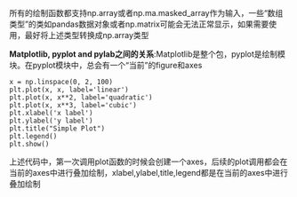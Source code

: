 所有的绘制函数都支持np.array或者np.ma.masked\_array作为输入，一些“数组类型”的类如pandas数据对象或者np.matrix可能会无法正常显示，如果需要使用，最好将上述类型转换成np.array类型

**Matplotlib, pyplot and pylab之间的关系**:Matplotlib是整个包，pyplot是绘制模块。在pyplot模块中，总会有一个“当前”的figure和axes

```
x = np.linspace(0, 2, 100)
plt.plot(x, x, label='linear')
plt.plot(x, x**2, label='quadratic')
plt.plot(x, x**3, label='cubic')
plt.xlabel('x label')
plt.ylabel('y label')
plt.title("Simple Plot")
plt.legend()
plt.show()
```

上述代码中，第一次调用plot函数的时候会创建一个axes，后续的plot调用都会在当前的axes中进行叠加绘制，xlabel,ylabel,title,legend都是在当前的axes中进行叠加绘制

